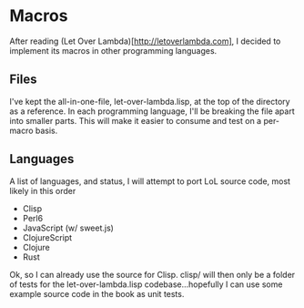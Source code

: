 # Macros

After reading (Let Over Lambda)[http://letoverlambda.com], I decided to implement its macros in other programming languages.  

## Files

I've kept the all-in-one-file, let-over-lambda.lisp, at the top of the directory as a reference.  In each programming language, I'll be breaking the file apart into smaller parts.  This will make it easier to consume and test on a per-macro basis.

## Languages

A list of languages, and status, I will attempt to port LoL source code, most likely in this order

- Clisp
- Perl6
- JavaScript (w/ sweet.js)
- ClojureScript
- Clojure
- Rust

Ok, so I can already use the source for Clisp. clisp/ will then only be a folder of tests for the let-over-lambda.lisp codebase...hopefully I can use some example source code in the book as unit tests.


